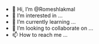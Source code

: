 - 👋 Hi, I’m @Romeshlakmal
- 👀 I’m interested in ...
- 🌱 I’m currently learning ...
- 💞️ I’m looking to collaborate on ...
- 📫 How to reach me ...

<!---
Romeshlakmal/Romeshlakmal is a ✨ special ✨ repository because its `README.md` (this file) appears on your GitHub profile.
You can click the Preview link to take a look at your changes.
--->
